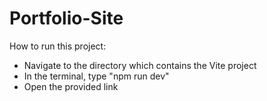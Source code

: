 # Portfolio-Site

How to run this project:

* Navigate to the directory which contains the Vite project
* In the terminal, type "npm run dev"
* Open the provided link
